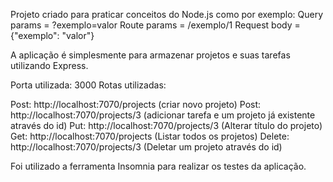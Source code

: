 Projeto criado para praticar conceitos do Node.js
como por exemplo:
Query params = ?exemplo=valor
Route params = /exemplo/1
Request body = {"exemplo": "valor"}

A aplicação é simplesmente para armazenar projetos e suas tarefas utilizando Express.

Porta utilizada: 3000
Rotas utilizadas:

Post: http://localhost:7070/projects (criar novo projeto)
Post: http://localhost:7070/projects/3 (adicionar tarefa e um projeto já existente através do id)
Put: http://localhost:7070/projects/3 (Alterar título do projeto)
Get: http://localhost:7070/projects (Listar todos os projetos)
Delete: http://localhost:7070/projects/3 (Deletar um projeto através do id)

Foi utilizado a ferramenta Insomnia para realizar os testes da aplicação.



